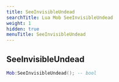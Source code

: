 ```yaml
---
title: SeeInvisibleUndead
searchTitle: Lua Mob SeeInvisibleUndead
weight: 1
hidden: true
menuTitle: SeeInvisibleUndead
---
```

## SeeInvisibleUndead
```lua
Mob:SeeInvisibleUndead(); -- bool
```